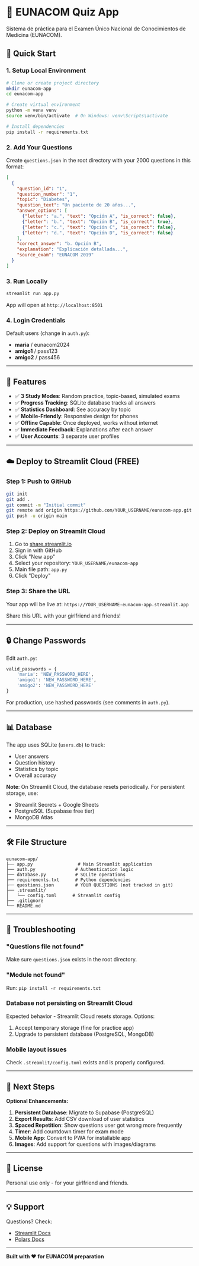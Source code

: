 # 🏥 EUNACOM Quiz App

Sistema de práctica para el Examen Único Nacional de Conocimientos de Medicina (EUNACOM).

## 🚀 Quick Start

### 1. Setup Local Environment

```bash
# Clone or create project directory
mkdir eunacom-app
cd eunacom-app

# Create virtual environment
python -m venv venv
source venv/bin/activate  # On Windows: venv\Scripts\activate

# Install dependencies
pip install -r requirements.txt
```

### 2. Add Your Questions

Create `questions.json` in the root directory with your 2000 questions in this format:

```json
[
  {
    "question_id": "1",
    "question_number": "1",
    "topic": "Diabetes",
    "question_text": "Un paciente de 20 años...",
    "answer_options": [
      {"letter": "a.", "text": "Opción A", "is_correct": false},
      {"letter": "b.", "text": "Opción B", "is_correct": true},
      {"letter": "c.", "text": "Opción C", "is_correct": false},
      {"letter": "d.", "text": "Opción D", "is_correct": false}
    ],
    "correct_answer": "b. Opción B",
    "explanation": "Explicación detallada...",
    "source_exam": "EUNACOM 2019"
  }
]
```

### 3. Run Locally

```bash
streamlit run app.py
```

App will open at `http://localhost:8501`

### 4. Login Credentials

Default users (change in `auth.py`):
- **maria** / eunacom2024
- **amigo1** / pass123
- **amigo2** / pass456

---

## 📱 Features

- ✅ **3 Study Modes**: Random practice, topic-based, simulated exams
- ✅ **Progress Tracking**: SQLite database tracks all answers
- ✅ **Statistics Dashboard**: See accuracy by topic
- ✅ **Mobile-Friendly**: Responsive design for phones
- ✅ **Offline Capable**: Once deployed, works without internet
- ✅ **Immediate Feedback**: Explanations after each answer
- ✅ **User Accounts**: 3 separate user profiles

---

## ☁️ Deploy to Streamlit Cloud (FREE)

### Step 1: Push to GitHub

```bash
git init
git add .
git commit -m "Initial commit"
git remote add origin https://github.com/YOUR_USERNAME/eunacom-app.git
git push -u origin main
```

### Step 2: Deploy on Streamlit Cloud

1. Go to [share.streamlit.io](https://share.streamlit.io)
2. Sign in with GitHub
3. Click "New app"
4. Select your repository: `YOUR_USERNAME/eunacom-app`
5. Main file path: `app.py`
6. Click "Deploy"

### Step 3: Share the URL

Your app will be live at: `https://YOUR_USERNAME-eunacom-app.streamlit.app`

Share this URL with your girlfriend and friends!

---

## 🔒 Change Passwords

Edit `auth.py`:

```python
valid_passwords = {
    'maria': 'NEW_PASSWORD_HERE',
    'amigo1': 'NEW_PASSWORD_HERE', 
    'amigo2': 'NEW_PASSWORD_HERE'
}
```

For production, use hashed passwords (see comments in `auth.py`).

---

## 📊 Database

The app uses SQLite (`users.db`) to track:
- User answers
- Question history
- Statistics by topic
- Overall accuracy

**Note**: On Streamlit Cloud, the database resets periodically. For persistent storage, use:
- Streamlit Secrets + Google Sheets
- PostgreSQL (Supabase free tier)
- MongoDB Atlas

---

## 🛠 File Structure

```
eunacom-app/
├── app.py                 # Main Streamlit application
├── auth.py               # Authentication logic
├── database.py           # SQLite operations
├── requirements.txt      # Python dependencies
├── questions.json        # YOUR QUESTIONS (not tracked in git)
├── .streamlit/
│   └── config.toml      # Streamlit config
├── .gitignore
└── README.md
```

---

## 🐛 Troubleshooting

### "Questions file not found"
Make sure `questions.json` exists in the root directory.

### "Module not found"
Run: `pip install -r requirements.txt`

### Database not persisting on Streamlit Cloud
Expected behavior - Streamlit Cloud resets storage. Options:
1. Accept temporary storage (fine for practice app)
2. Upgrade to persistent database (PostgreSQL, MongoDB)

### Mobile layout issues
Check `.streamlit/config.toml` exists and is properly configured.

---

## 🎯 Next Steps

**Optional Enhancements:**

1. **Persistent Database**: Migrate to Supabase (PostgreSQL)
2. **Export Results**: Add CSV download of user statistics
3. **Spaced Repetition**: Show questions user got wrong more frequently
4. **Timer**: Add countdown timer for exam mode
5. **Mobile App**: Convert to PWA for installable app
6. **Images**: Add support for questions with images/diagrams

---

## 📝 License

Personal use only - for your girlfriend and friends.

---

## 💡 Support

Questions? Check:
- [Streamlit Docs](https://docs.streamlit.io)
- [Polars Docs](https://pola-rs.github.io/polars/)

---

**Built with ❤️ for EUNACOM preparation**